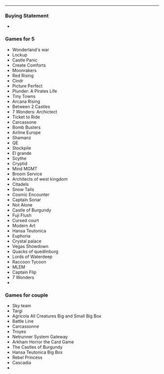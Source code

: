 
---
### Buying Statement
- 
### Games for 5
- Wonderland's war
- Lockup
- Castle Panic
- Create Comforts
- Moonrakers
- Red Rising
- Cindr
- Picture Perfect
- Plunder: A Pirates Life
- Tiny Towns
- Arcana Rising
- Between 2 Castles
- 7 Wonders: Archictect
- Ticket to Ride
- Carcassone
- Bomb Busters
- Airline Europe
- Shamanz
- QE
- Stockpile
- El grande
- Scythe
- Cryptid
- Mind MGMT
- Broom Service
- Architects of west kingdom
- Citadels
- Snow Tails
- Cosmic Encounter
- Captain Sonar
- Not Alone
- Castle of Burgundy
- Fuji Flush
- Cursed court
- Modern Art
- Hansa Teutonica
- Euphoria
- Crystal palace
- Vegas Showdown
- Quacks of quedlinburg
- Lords of Waterdeep
- Raccoon Tycoon
- MLEM
- Captain Flip
- 7 Wonders
- 
### Games for couple
- Sky team
- Targi
- Agricola All Creatures Big and Small Big Box
- Battle Line
- Carcassonne
- Troyes
- Netrunner System Gateway
- Arkham Horror the Card Game
- The Castles of Burgundy
- Hansa Teutonica Big Box
- Rebel Princess
- Cascadia
- 